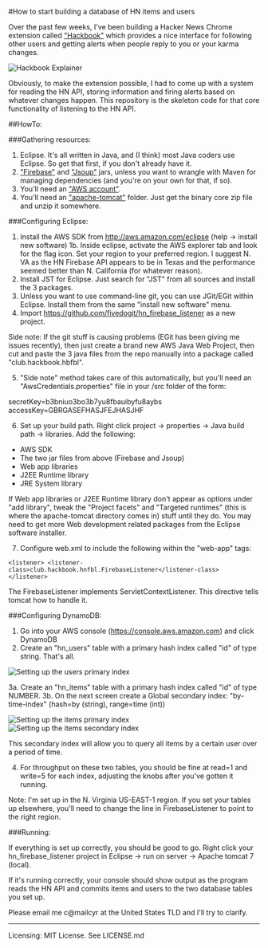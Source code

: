 #How to start building a database of HN items and users

Over the past few weeks, I've been building a Hacker News Chrome extension called ["Hackbook"](https://chrome.google.com/webstore/detail/hackbook/logdfcelflpgcbfebibbeajmhpofckjh/) which provides a nice interface for following other users and getting alerts when people reply to you or your karma changes.

![Hackbook Explainer](https://s3.amazonaws.com/cyrus-general/main_explainer.png)

Obviously, to make the extension possible, I had to come up with a system for reading the HN API, storing information and firing alerts based on whatever changes happen. This repository is the skeleton code for that core functionality of listening to the HN API.

##HowTo:

###Gathering resources:

1. Eclipse. It's all written in Java, and (I think) most Java coders use Eclipse. So get that first, if you don't already have it.
2. ["Firebase"](https://www.firebase.com/docs/android/) and ["Jsoup"](http://jsoup.org/download) jars, unless you want to wrangle with Maven for managing dependencies (and you're on your own for that, if so).
3. You'll need an ["AWS account"](http://aws.amazon.com/). 
4. You'll need an ["apache-tomcat"](http://tomcat.apache.org/download-70.cgi) folder. Just get the binary core zip file and unzip it somewhere.

###Configuring Eclipse:

1. Install the AWS SDK from http://aws.amazon.com/eclipse (help -> install new software)
1b. Inside eclipse, activate the AWS explorer tab and look for the flag icon. Set your region to your preferred region. I suggest N. VA as the HN Firebase API appears to be in Texas and the performance seemed better than N. California (for whatever reason).
2. Install JST for Eclipse. Just search for "JST" from all sources and install the 3 packages.
3. Unless you want to use command-line git, you can use JGit/EGit within Eclipse. Install them from the same "install new software" menu.
4. Import https://github.com/fivedogit/hn_firebase_listener as a new project. 

Side note: If the git stuff is causing problems (EGit has been giving me issues recently), then just create a brand new AWS Java Web Project, then cut and paste the 3 java files from the repo manually into a package called "club.hackbook.hbfbl".

5. "Side note" method takes care of this automatically, but you'll need an "AwsCredentials.properties" file in your /src folder of the form:

secretKey=b3bniuo3bo3b7yu8fbauibyfu8aybs
accessKey=GBRGASEFHASJFEJHASJHF

6. Set up your build path. Right click project -> properties -> Java build path -> libraries. Add the following:

- AWS SDK
- The two jar files from above (Firebase and Jsoup)
- Web app libraries
- J2EE Runtime library
- JRE System library

If Web app libraries or J2EE Runtime library don't appear as options under "add library", tweak the "Project facets" and "Targeted runtimes" (this is where the apache-tomcat directory comes in) stuff until they do. You may need to get more Web development related packages from the Eclipse software installer.  

7. Configure web.xml to include the following within the "web-app" tags:

`<listener>
    <listener-class>club.hackbook.hnfbl.FirebaseListener</listener-class>
</listener>`

The FirebaseListener implements ServletContextListener. This directive tells tomcat how to handle it.

###Configuring DynamoDB:

1. Go into your AWS console (https://console.aws.amazon.com) and click DynamoDB
2. Create an "hn_users" table with a primary hash index called "id" of type string. That's all. 

![Setting up the users primary index](https://s3.amazonaws.com/cyrus-general/users_primary_index.png)

3a. Create an "hn_items" table with a primary hash index called "id" of type NUMBER.
3b. On the next screen create a Global secondary index: "by-time-index" (hash=by (string), range=time (int))

![Setting up the items primary index](https://s3.amazonaws.com/cyrus-general/items_primary_index.png)
![Setting up the items secondary index](https://s3.amazonaws.com/cyrus-general/items_secondary_index.png)

This secondary index will allow you to query all items by a certain user over a period of time.

4. For throughput on these two tables, you should be fine at read=1 and write=5 for each index, adjusting the knobs after you've gotten it running.

Note: I'm set up in the N. Virginia US-EAST-1 region. If you set your tables up elsewhere, you'll need to change the line in FirebaseListener to point to the right region.

###Running:

If everything is set up correctly, you should be good to go. Right click your hn_firebase_listener project in Eclipse -> run on server -> Apache tomcat 7 (local). 

If it's running correctly, your console should show output as the program reads the HN API and commits items and users to the two database tables you set up.

Please email me c@mailcyr at the United States TLD and I'll try to clarify.

---------------

Licensing: MIT License. See LICENSE.md